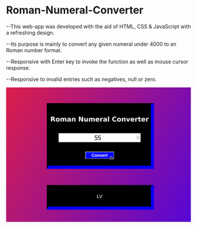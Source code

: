 # Roman-Numeral-Converter
--This web-app was developed with the aid of HTML, CSS & JavaScript with a refreshing design.

--Its purpose is mainly to convert any given numeral under 4000 to an Roman number format.

--Responsive with Enter key to invoke the function as well as mouse cursor response.

--Responsive to invalid entries such as negatives, null or zero.

![Preview](Preview.png)
